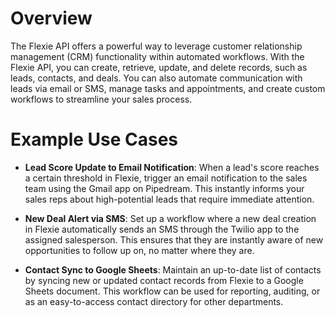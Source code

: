 # Overview

The Flexie API offers a powerful way to leverage customer relationship management (CRM) functionality within automated workflows. With the Flexie API, you can create, retrieve, update, and delete records, such as leads, contacts, and deals. You can also automate communication with leads via email or SMS, manage tasks and appointments, and create custom workflows to streamline your sales process.

# Example Use Cases

- **Lead Score Update to Email Notification**: When a lead's score reaches a certain threshold in Flexie, trigger an email notification to the sales team using the Gmail app on Pipedream. This instantly informs your sales reps about high-potential leads that require immediate attention.

- **New Deal Alert via SMS**: Set up a workflow where a new deal creation in Flexie automatically sends an SMS through the Twilio app to the assigned salesperson. This ensures that they are instantly aware of new opportunities to follow up on, no matter where they are.

- **Contact Sync to Google Sheets**: Maintain an up-to-date list of contacts by syncing new or updated contact records from Flexie to a Google Sheets document. This workflow can be used for reporting, auditing, or as an easy-to-access contact directory for other departments.
